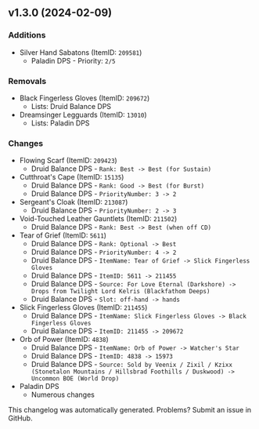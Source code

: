 ## v1.3.0 (2024-02-09)



### Additions

* Silver Hand Sabatons (ItemID: `209581`)
  * Paladin DPS - Priority: `2/5`


### Removals

* Black Fingerless Gloves (ItemID: `209672`)
  * Lists: Druid Balance DPS
* Dreamsinger Legguards (ItemID: `13010`)
  * Lists: Paladin DPS


### Changes

* Flowing Scarf (ItemID: `209423`)
  * Druid Balance DPS - `Rank: Best -> Best (for Sustain)`
* Cutthroat's Cape (ItemID: `15135`)
  * Druid Balance DPS - `Rank: Good -> Best (for Burst)`
  * Druid Balance DPS - `PriorityNumber: 3 -> 2`
* Sergeant's Cloak (ItemID: `213087`)
  * Druid Balance DPS - `PriorityNumber: 2 -> 3`
* Void-Touched Leather Gauntlets (ItemID: `211502`)
  * Druid Balance DPS - `Rank: Best -> Best (when off CD)`
* Tear of Grief (ItemID: `5611`)
  * Druid Balance DPS - `Rank: Optional -> Best`
  * Druid Balance DPS - `PriorityNumber: 4 -> 2`
  * Druid Balance DPS - `ItemName: Tear of Grief -> Slick Fingerless Gloves`
  * Druid Balance DPS - `ItemID: 5611 -> 211455`
  * Druid Balance DPS - `Source: For Love Eternal (Darkshore) -> Drops from Twilight Lord Kelris (Blackfathom Deeps)`
  * Druid Balance DPS - `Slot: off-hand -> hands`
* Slick Fingerless Gloves (ItemID: `211455`)
  * Druid Balance DPS - `ItemName: Slick Fingerless Gloves -> Black Fingerless Gloves`
  * Druid Balance DPS - `ItemID: 211455 -> 209672`
* Orb of Power (ItemID: `4838`)
  * Druid Balance DPS - `ItemName: Orb of Power -> Watcher's Star`
  * Druid Balance DPS - `ItemID: 4838 -> 15973`
  * Druid Balance DPS - `Source: Sold by Veenix / Zixil / Kzixx (Stonetalon Mountains / Hillsbrad Foothills / Duskwood) -> Uncommon BOE (World Drop)`
* Paladin DPS
  * Numerous changes


This changelog was automatically generated. Problems? Submit an issue in GitHub.

